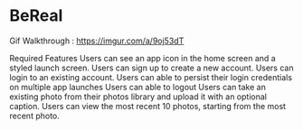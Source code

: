 # BeReal



Gif Walkthrough : https://imgur.com/a/9oj53dT

Required Features
Users can see an app icon in the home screen and a styled launch screen.
Users can sign up to create a new account.
Users can login to an existing account.
Users can able to persist their login credentials on multiple app launches
Users can able to logout
Users can take an existing photo from their photos library and upload it with an optional caption.
Users can view the most recent 10 photos, starting from the most recent photo.
